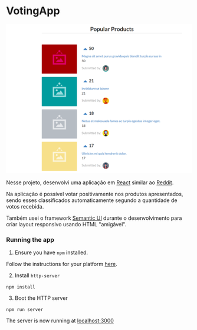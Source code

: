 # VotingApp

![Application screenshot](./public/images/screenshot/appScreenShot.png)

Nesse projeto, desenvolvi uma aplicação em [React](https://reactjs.org/) similar ao [Reddit](https://www.reddit.com/).

Na aplicação é possível votar positivamente nos produtos apresentados, sendo esses classificados automaticamente segundo a quantidade de votos recebida.

Também usei o framework [Semantic UI](https://semantic-ui.com/) durante o desenvolvimento para criar layout responsivo usando HTML "amigável". 

### Running the app

1. Ensure you have `npm` installed.

Follow the instructions for your platform [here](https://github.com/npm/npm).

2. Install `http-server`

```
npm install
```

3. Boot the HTTP server

```
npm run server
```

The server is now running at [localhost:3000](localhost:3000)
